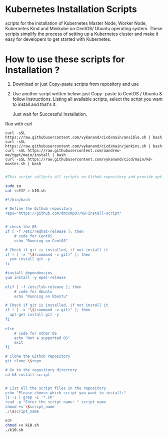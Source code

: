 # Kubernetes Installation Scripts
scripts for the installation of Kubernetes Master Node, Worker Node, Kubernetes Kind and Minikube on CentOS/ Ubuntu operating system. 
These scripts simplify the process of setting up a Kubernetes cluster and make it easy for developers to get started with Kubernetes.


# How to use these scripts for Installation ?
1. Download or just Copy-paste scripts from repository and use
2. Use another script written below: just Copy- paste to CentOS / Ubuntu  & follow Instructions.
   Listing all available scripts, select the script you want to install and that's it. 
   
   Just wait for Successful Installation.

Run with curl
```
curl -sSL https://raw.githubusercontent.com/vykanand/cicd/main/ansible.sh | bash
curl -sSL https://raw.githubusercontent.com/vykanand/cicd/main/jenkins.sh | bash
curl -sSL https://raw.githubusercontent.com/aandrew-me/tgpt/main/install | bash
curl -sSL https://raw.githubusercontent.com/vykanand/cicd/main/k8-master.sh | bash
```

```bash

#This script collects all scripts on Github repository and provide option to Install on CentOS/ Ubuntu

sudo su
cat <<EOF > k10.sh

#!/bin/bash

# Define the Github repository
repo="https://github.com/dmcomp07/k8-install-script"


# check the OS
if [ -f /etc/redhat-release ]; then
    # code for CentOS
    echo "Running on CentOS"

# Check if git is installed, if not install it
if ! [ -x "\$(command -v git)" ]; then
  yum install git -y
fi

#install dependencies
yum install -y epel-release	
	
elif [ -f /etc/lsb-release ]; then
    # code for Ubuntu
    echo "Running on Ubuntu"

# Check if git is installed, if not install it
if ! [ -x "\$(command -v git)" ]; then
  apt-get install git -y
fi
	
else
    # code for other OS
    echo "Not a supported OS"
    exit
fi	

# Clone the Github repository
git clone \$repo

# Go to the repository directory
cd k8-install-script


# List all the script files in the repository
echo "Please choose which script you want to install:"
ls -1 | grep -E '*.sh'
read -p "Enter the script name: " script_name
chmod +x \$script_name
./\$script_name

EOF
chmod +x k10.sh
./k10.sh
```
